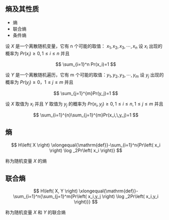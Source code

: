 ## 熵及其性质

- 熵
- 联合熵
- 条件熵

设 $X$ 是一个离散随机变量，它有 n 个可能的取值： $x_1,x_2,x_3,\cdots,x_n$ 设 $x_i$ 出现的概率为 $Pr(x_i)\ge 0,\,1\le i \le n$ 并且

$$
\sum_{i=1}^n Pr(x_i)=1
$$ 

设 $Y$ 是一个离散随机遍历，它有 m 个可能的取值：$y_1,y_2,y_3,\cdots,y_m$ 设 $y_j$ 出现的概率为 $Pr(y_j)\ge 0$，$1\le j\le m$ 并且 

$$
\sum_{j=1}^{m}Pr(y_j)=1
$$

设 $X$ 取值为 $x_i$ 并且 $Y$ 取值为 $y_j$ 的概率为 $Pr(x_i,\,y_j)\ge 0,\,1\le i \le n,\,1\le j\le m$ 并且

$$
\sum_{i=1}^{n}\sum_{j=1}^{m}Pr(x_i,\,y_j)=1
$$

## 熵

$$
H\left( X \right) \xlongequal{\mathrm{def}}-\sum_{i=1}^n{Pr\left( x_i \right) \log _2Pr\left( x_i \right)}
$$

称为随机变量 $X$ 的熵

## 联合熵

$$
H\left( X, Y \right) \xlongequal{\mathrm{def}}-\sum_{i=1}^n{\sum_{j=1}^m{Pr\left( x_i,y_j \right) \log _2Pr\left( x_i,y_i \right)}}
$$

称为随机变量 $X$ 和 $Y$ 的联合熵




